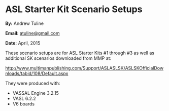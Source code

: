 # ASL Starter Kit Scenario Setups

**By:** Andrew Tuline

**Email:** atuline@gmail.com

**Date:** April, 2015

These scenario setups are for ASL Starter Kits #1 through #3 as well as additional SK scenarios downloaded from MMP at:

http://www.multimanpublishing.com/Support/ASLASLSK/ASLSKOfficialDownloads/tabid/108/Default.aspx


They were produced with:

* VASSAL Engine 3.2.15
* VASL 6.2.2
* V6 boards


